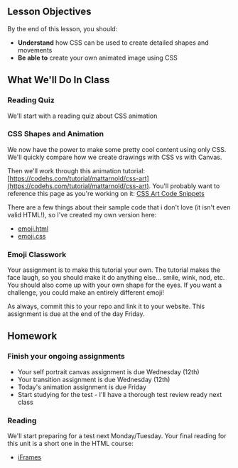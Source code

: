 ## Lesson Objectives
By the end of this lesson, you should:

- **Understand** how CSS can be used to create detailed shapes and movements
- **Be able to** create your own animated image using CSS

## What We'll Do In Class

### Reading Quiz
We'll start with a reading quiz about CSS animation

### CSS Shapes and Animation

We now have the power to make some pretty cool content using only CSS.
We'll quickly compare how we create drawings with  CSS  vs with Canvas.

Then we'll work through this animation tutorial: [https://codehs.com/tutorial/mattarnold/css-art](https://codehs.com/tutorial/mattarnold/css-art). You'll probably want to reference this page as you're working on it: [CSS Art Code Snippets](https://css-art-snippets-1-6200438.codehs.me/index.html)

There are a few things about their sample code that i don't love (it isn't even valid HTML!), so I've created my own version here:
- [emoji.html](https://github.com/CJonesExample/CJonesExample.github.io/blob/main/emoji.html)
- [emoji.css](https://github.com/CJonesExample/CJonesExample.github.io/blob/main/emoji.css)

### Emoji Classwork
Your assignment is to make this tutorial your own. The tutorial makes the face laugh, so you should make it do anything else... smile, wink, nod, etc. You should also come up with your own shape for the eyes. If you want a challenge, you could make an entirely different emoji!

As always, commit this to your repo and link it to your website. This assignment is due at the end of the day Friday.

## Homework

### Finish your ongoing assignments
- Your self portrait canvas assignment is due Wednesday (12th)
- Your transition assignment is due Wednesday (12th)
- Today's animation assignment is due Friday
- Start studying for the test - I'll have a thorough test review ready next class

### Reading

We'll start preparing for a test next Monday/Tuesday. Your final reading for this unit is a short one in the HTML course:

- [iFrames](https://edube.org/learn/web-dev-ess-html/iframes-1)
